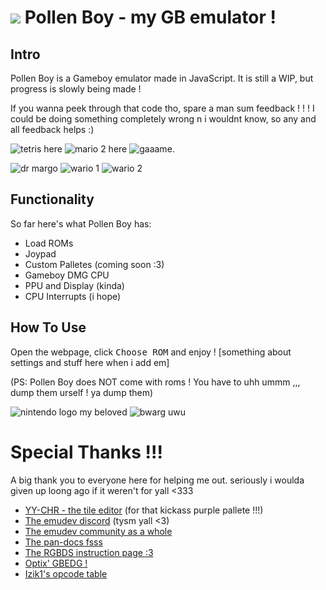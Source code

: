 # <img src='https://github.com/nectarboy/gameboy/blob/main/docs/logo_small.png?raw=true'> Pollen Boy - my GB emulator !

## Intro
Pollen Boy is a Gameboy emulator made in JavaScript.
It is still a WIP, but progress is slowly being made !

If you wanna peek through that code tho, spare a man sum feedback ! ! !
I could be doing something completely wrong n i wouldnt know, so any and all feedback helps :)

![tetris here](https://github.com/nectarboy/gameboy/blob/main/docs/tetris/demo_new.png?raw=true)
![mario 2 here](https://github.com/nectarboy/gameboy/blob/main/docs/marioland2/idk.png?raw=true)
![gaaame.](https://github.com/nectarboy/gameboy/blob/main/docs/zelda/zelda.png?raw=true)

![dr margo](https://github.com/nectarboy/gameboy/blob/main/docs/drmario/demo.png?raw=true)
![wario 1](https://github.com/nectarboy/gameboy/blob/main/docs/wario/save.png?raw=true)
![wario 2](https://github.com/nectarboy/gameboy/blob/main/docs/wario/garlic_fuck.png?raw=true)

## Functionality
So far here's what Pollen Boy has:
- Load ROMs
- Joypad
- Custom Palletes (coming soon :3)
- Gameboy DMG CPU
- PPU and Display (kinda)
- CPU Interrupts (i hope)

## How To Use
Open the webpage, click <kbd>Choose ROM</kbd> and enjoy !
[something about settings and stuff here when i add em]

(PS: Pollen Boy does NOT come with roms ! You have to uhh ummm ,,, dump them urself ! ya dump them)

![nintendo logo my beloved](https://github.com/nectarboy/gameboy/blob/main/docs/bootrom.png?raw=true 'Nintendo® !!')
![bwarg uwu](https://github.com/nectarboy/gameboy/blob/main/docs/blarg_pass.png?raw=true 'ok.')

# Special Thanks !!!

A big thank you to everyone here for helping me out. 
seriously i woulda given up loong ago if it weren't for yall <333

- [YY-CHR - the tile editor](https://w.atwiki.jp/yychr/) (for that kickass purple pallete !!!)
- [The emudev discord](https://discord.gg/dkmJAes) (tysm yall <3)
- [The emudev community as a whole](https://www.reddit.com/r/EmuDev/)
- [The pan-docs fsss](https://discord.gg/dkmJAes)
- [The RGBDS instruction page :3](https://rgbds.gbdev.io/docs/v0.4.1/gbz80.7)
- [Optix' GBEDG !](https://hacktix.github.io/GBEDG/)
- [Izik1's opcode table](https://izik1.github.io/gbops/)
